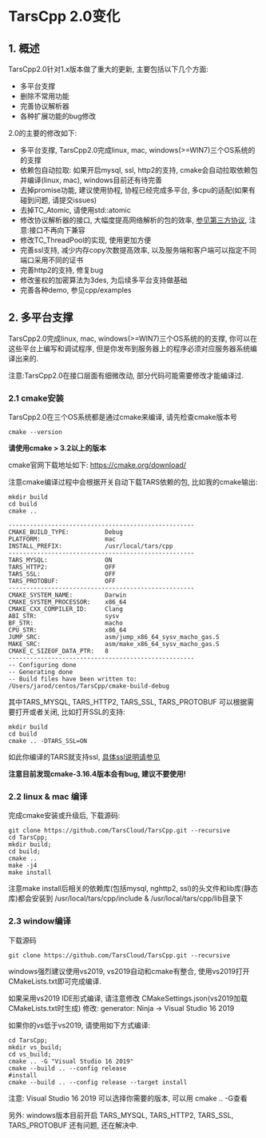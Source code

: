 # TarsCpp 2.0变化 

## 1. 概述

TarsCpp2.0针对1.x版本做了重大的更新, 主要包括以下几个方面:
- 多平台支撑
- 删除不常用功能
- 完善协议解析器
- 各种扩展功能的bug修改

2.0的主要的修改如下:
- 多平台支撑, TarsCpp2.0完成linux, mac, windows(>=WIN7)三个OS系统的的支撑
- 依赖包自动拉取: 如果开启mysql, ssl, http2的支持, cmake会自动拉取依赖包并编译(linux, mac), windows目前还有待完善
- 去掉promise功能, 建议使用协程, 协程已经完成多平台, 多cpu的适配(如果有碰到问题, 请提交issues)
- 去掉TC_Atomic, 请使用std::atomic
- 修改协议解析器的接口, 大幅度提高网络解析的包的效率, [参见第三方协议](tars-thirdparty-protocol.md), 注意:接口不再向下兼容
- 修改TC_ThreadPool的实现, 使用更加方便
- 完善ssl支持, 减少内存copy次数提高效率, 以及服务端和客户端可以指定不同端口采用不同的证书
- 完善http2的支持, 修复bug
- 修改鉴权的加密算法为3des, 为后续多平台支持做基础
- 完善各种demo, 参见cpp/examples

## 2. 多平台支撑

TarsCpp2.0完成linux, mac, windows(>=WIN7)三个OS系统的的支撑, 你可以在这些平台上编写和调试程序, 但是你发布到服务器上的程序必须对应服务器系统编译出来的.

注意:TarsCpp2.0在接口层面有细微改动, 部分代码可能需要修改才能编译过.

### 2.1 cmake安装

TarsCpp2.0在三个OS系统都是通过cmake来编译, 请先检查cmake版本号
```
cmake --version
```
**请使用cmake > 3.2以上的版本**

cmake官网下载地址如下: https://cmake.org/download/

注意cmake编译过程中会根据开关自动下载TARS依赖的包, 比如我的cmake输出:

```
mkdir build
cd build
cmake ..

----------------------------------------------------
CMAKE_BUILD_TYPE:          Debug
PLATFORM:                  mac
INSTALL_PREFIX:            /usr/local/tars/cpp
----------------------------------------------------
TARS_MYSQL:                ON
TARS_HTTP2:                OFF
TARS_SSL:                  OFF
TARS_PROTOBUF:             OFF
----------------------------------------------------
CMAKE_SYSTEM_NAME:         Darwin
CMAKE_SYSTEM_PROCESSOR:    x86_64
CMAKE_CXX_COMPILER_ID:     Clang
ABI_STR:                   sysv
BF_STR:                    macho
CPU_STR:                   x86_64
JUMP_SRC:                  asm/jump_x86_64_sysv_macho_gas.S
MAKE_SRC:                  asm/make_x86_64_sysv_macho_gas.S
CMAKE_C_SIZEOF_DATA_PTR:   8
----------------------------------------------------
-- Configuring done
-- Generating done
-- Build files have been written to: /Users/jarod/centos/TarsCpp/cmake-build-debug
```

其中TARS_MYSQL, TARS_HTTP2, TARS_SSL, TARS_PROTOBUF 可以根据需要打开或者关闭, 比如打开SSL的支持:

```
mkdir build
cd build 
cmake .. -DTARS_SSL=ON
```

如此你编译的TARS就支持ssl, [具体ssl说明请参见](../tars-tls.md)

**注意目前发现cmake-3.16.4版本会有bug, 建议不要使用!**

### 2.2 linux & mac 编译

完成cmake安装或升级后, 下载源码:

```
git clone https://github.com/TarsCloud/TarsCpp.git --recursive
cd TarsCpp;
mkdir build;
cd build;
cmake ..
make -j4
make install
```

注意make install后相关的依赖库(包括mysql, nghttp2, ssl)的头文件和lib库(静态库)都会安装到 /usr/local/tars/cpp/include & /usr/local/tars/cpp/lib目录下

### 2.3 window编译

下载源码
```
git clone https://github.com/TarsCloud/TarsCpp.git --recursive
```

windows强烈建议使用vs2019, vs2019自动和cmake有整合, 使用vs2019打开CMakeLists.txt即可完成编译.

如果采用vs2019 IDE形式编译, 请注意修改 CMakeSettings.json(vs2019加载CMakeLists.txt时生成)
修改: generator: Ninja -> Visual Studio 16 2019

如果你的vs低于vs2019, 请使用如下方式编译:

```
cd TarsCpp;
mkdir vs_build;
cd vs_build;
cmake .. -G "Visual Studio 16 2019"
cmake --build .. --config release
#install
cmake --build .. --config release --target install
```

注意: Visual Studio 16 2019 可以选择你需要的版本, 可以用 cmake .. -G查看

另外: windows版本目前开启 TARS_MYSQL, TARS_HTTP2, TARS_SSL, TARS_PROTOBUF 还有问题, 还在解决中.